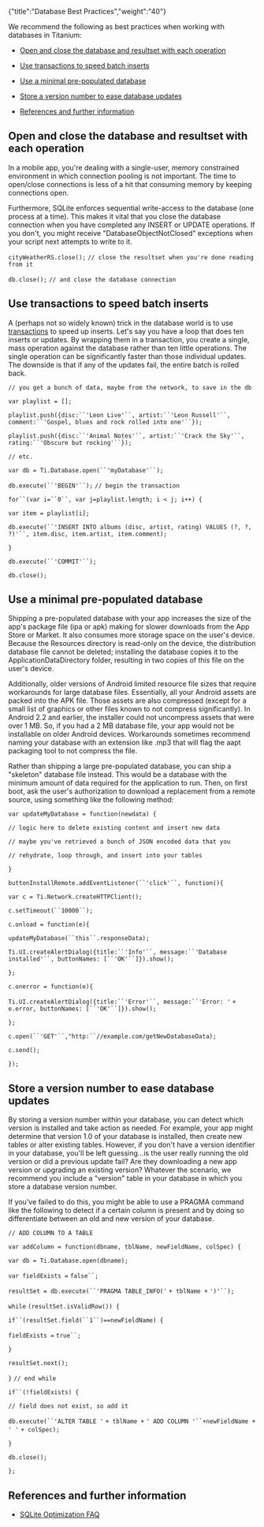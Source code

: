 {"title":"Database Best Practices","weight":"40"}

We recommend the following as best practices when working with databases in Titanium:

* [Open and close the database and resultset with each operation](#open-and-close-the-database-and-resultset-with-each-operation)

* [Use transactions to speed batch inserts](#use-transactions-to-speed-batch-inserts)

* [Use a minimal pre-populated database](#use-a-minimal-pre-populated-database)

* [Store a version number to ease database updates](#store-a-version-number-to-ease-database-updates)

* [References and further information](#references-and-further-information)

## Open and close the database and resultset with each operation

In a mobile app, you're dealing with a single-user, memory constrained environment in which connection pooling is not important. The time to open/close connections is less of a hit that consuming memory by keeping connections open.

Furthermore, SQLite enforces sequential write-access to the database (one process at a time). This makes it vital that you close the database connection when you have completed any INSERT or UPDATE operations. If you don't, you might receive "DatabaseObjectNotClosed" exceptions when your script next attempts to write to it.

`cityWeatherRS.close();` `// close the resultset when you're done reading from it`

`db.close();` `// and close the database connection`

## Use transactions to speed batch inserts

A (perhaps not so widely known) trick in the database world is to use [transactions](http://www.sqlteam.com/article/introduction-to-transactions) to speed up inserts. Let's say you have a loop that does ten inserts or updates. By wrapping them in a transaction, you create a single, mass operation against the database rather than ten little operations. The single operation can be significantly faster than those individual updates. The downside is that if any of the updates fail, the entire batch is rolled back.

`// you get a bunch of data, maybe from the network, to save in the db`

`var playlist = [];`

`playlist.push({disc:``'Leon Live'``, artist:``'Leon Russell'``, comment:``'Gospel, blues and rock rolled into one'``});`

`playlist.push({disc:``'Animal Notes'``, artist:``'Crack the Sky'``, rating:``'Obscure but rocking'``});`

`// etc.`

`var db = Ti.Database.open(``'myDatabase'``);`

`db.execute(``'BEGIN'``);` `// begin the transaction`

`for``(var i=``0``, var j=playlist.length; i < j; i++) {`

`var item = playlist[i];`

`db.execute(``'INSERT INTO albums (disc, artist, rating) VALUES (?, ?, ?)'``, item.disc, item.artist, item.comment);`

`}`

`db.execute(``'COMMIT'``);`

`db.close();`

## Use a minimal pre-populated database

Shipping a pre-populated database with your app increases the size of the app's package file (ipa or apk) making for slower downloads from the App Store or Market. It also consumes more storage space on the user's device. Because the Resources directory is read-only on the device, the distribution database file cannot be deleted; installing the database copies it to the ApplicationDataDirectory folder, resulting in two copies of this file on the user's device.

Additionally, older versions of Android limited resource file sizes that require workarounds for large database files. Essentially, all your Android assets are packed into the APK file. Those assets are also compressed (except for a small list of graphics or other files known to not compress significantly). In Android 2.2 and earlier, the installer could not uncompress assets that were over 1 MB. So, if you had a 2 MB database file, your app would not be installable on older Android devices. Workarounds sometimes recommend naming your database with an extension like .mp3 that will flag the aapt packaging tool to not compress the file.

Rather than shipping a large pre-populated database, you can ship a "skeleton" database file instead. This would be a database with the minimum amount of data required for the application to run. Then, on first boot, ask the user's authorization to download a replacement from a remote source, using something like the following method:

`var updateMyDatabase = function(newdata) {`

`// logic here to delete existing content and insert new data`

`// maybe you've retrieved a bunch of JSON encoded data that you`

`// rehydrate, loop through, and insert into your tables`

`}`

`buttonInstallRemote.addEventListener(``'click'``, function(){`

`var c = Ti.Network.createHTTPClient();`

`c.setTimeout(``10000``);`

`c.onload = function(e){`

`updateMyDatabase(``this``.responseData);`

`Ti.UI.createAlertDialog({title:``'Info'``, message:``'Database installed'``, buttonNames: [``'OK'``]}).show();`

`};`

`c.onerror = function(e){`

`Ti.UI.createAlertDialog({title:``'Error'``, message:``'Error: '` `+ e.error, buttonNames: [``'OK'``]}).show();`

`};`

`c.open(``'GET'``,"http:``//example.com/getNewDatabaseData);`

`c.send();`

`});`

## Store a version number to ease database updates

By storing a version number within your database, you can detect which version is installed and take action as needed. For example, your app might determine that version 1.0 of your database is installed, then create new tables or alter existing tables. However, if you don't have a version identifier in your database, you'll be left guessing...is the user really running the old version or did a previous update fail? Are they downloading a new app version or upgrading an existing version? Whatever the scenario, we recommend you include a "version" table in your database in which you store a database version number.

If you've failed to do this, you might be able to use a PRAGMA command like the following to detect if a certain column is present and by doing so differentiate between an old and new version of your database.

`// ADD COLUMN TO A TABLE`

`var addColumn = function(dbname, tblName, newFieldName, colSpec) {`

`var db = Ti.Database.open(dbname);`

`var fieldExists =` `false``;`

`resultSet = db.execute(``'PRAGMA TABLE_INFO('` `+ tblName +` `')'``);`

`while` `(resultSet.isValidRow()) {`

`if``(resultSet.field(``1``)==newFieldName) {`

`fieldExists =` `true``;`

`}`

`resultSet.next();`

`}` `// end while`

`if``(!fieldExists) {`

`// field does not exist, so add it`

`db.execute(``'ALTER TABLE '` `+ tblName +` `' ADD COLUMN '``+newFieldName +` `' '` `+ colSpec);`

`}`

`db.close();`

`};`

## References and further information

* [SQLite Optimization FAQ](http://www.whoishostingthis.com/compare/sqlite/optimize/)
